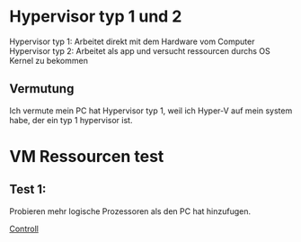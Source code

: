 # Hypervisor typ 1 und 2

Hypervisor typ 1: Arbeitet direkt mit dem Hardware vom Computer
Hypervisor typ 2: Arbeitet als app und versucht ressourcen durchs OS Kernel zu bekommen

## Vermutung

Ich vermute mein PC hat Hypervisor typ 1, weil ich Hyper-V auf mein system habe, der ein typ 1 hypervisor ist.


# VM Ressourcen test

## Test 1:

Probieren mehr logische Prozessoren als den PC hat hinzufugen.

[Controll](./assets/KN01_VM_Processor.png)


